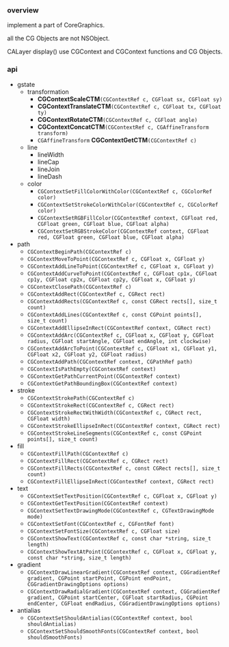 ### overview
implement a part of CoreGraphics. 

all the CG Objects are not NSObject.

CALayer display() use CGContext and CGContext functions and CG Objects.

### api
* gstate
  * transformation
    * **CGContextScaleCTM**`(CGContextRef c, CGFloat sx, CGFloat sy)`
    * **CGContextTranslateCTM**`(CGContextRef c, CGFloat tx, CGFloat ty)` 
    * **CGContextRotateCTM**`(CGContextRef c, CGFloat angle)`
    * **CGContextConcatCTM**`(CGContextRef c, CGAffineTransform transform)`
    * `CGAffineTransform` **CGContextGetCTM**`(CGContextRef c)`
  * line
    * lineWidth 
    * lineCap
    * lineJoin
    * lineDash
  * color
    * `CGContextSetFillColorWithColor(CGContextRef c, CGColorRef color)`
    * `CGContextSetStrokeColorWithColor(CGContextRef c, CGColorRef color) `
    * `CGContextSetRGBFillColor(CGContextRef context, CGFloat red, CGFloat green, CGFloat blue, CGFloat alpha)`
    * `CGContextSetRGBStrokeColor(CGContextRef context, CGFloat red, CGFloat green, CGFloat blue, CGFloat alpha)`
* path
  * `CGContextBeginPath(CGContextRef c)`
  * `CGContextMoveToPoint(CGContextRef c, CGFloat x, CGFloat y)`
  * `CGContextAddLineToPoint(CGContextRef c, CGFloat x, CGFloat y)`
  * `CGContextAddCurveToPoint(CGContextRef c, CGFloat cp1x, CGFloat cp1y, CGFloat cp2x, CGFloat cp2y, CGFloat x, CGFloat y)`
  * `CGContextClosePath(CGContextRef c)`
  * `CGContextAddRect(CGContextRef c, CGRect rect)`
  * `CGContextAddRects(CGContextRef c, const CGRect rects[], size_t count)`
  * `CGContextAddLines(CGContextRef c, const CGPoint points[], size_t count)`
  * `CGContextAddEllipseInRect(CGContextRef context, CGRect rect)`
  * `CGContextAddArc(CGContextRef c, CGFloat x, CGFloat y, CGFloat radius, CGFloat startAngle, CGFloat endAngle, int clockwise)`
  * `CGContextAddArcToPoint(CGContextRef c, CGFloat x1, CGFloat y1, CGFloat x2, CGFloat y2, CGFloat radius)`
  * `CGContextAddPath(CGContextRef context, CGPathRef path)`
  * `CGContextIsPathEmpty(CGContextRef context)`
  * `CGContextGetPathCurrentPoint(CGContextRef context)`
  * `CGContextGetPathBoundingBox(CGContextRef context)`
* stroke
  * `CGContextStrokePath(CGContextRef c)`
  * `CGContextStrokeRect(CGContextRef c, CGRect rect)`
  * `CGContextStrokeRectWithWidth(CGContextRef c, CGRect rect, CGFloat width)`
  * `CGContextStrokeEllipseInRect(CGContextRef context, CGRect rect)`
  * `CGContextStrokeLineSegments(CGContextRef c, const CGPoint points[], size_t count)`
* fill
  * `CGContextFillPath(CGContextRef c)`
  * `CGContextFillRect(CGContextRef c, CGRect rect)`
  * `CGContextFillRects(CGContextRef c, const CGRect rects[], size_t count)`
  * `CGContextFillEllipseInRect(CGContextRef context, CGRect rect)`
* text
  * `CGContextSetTextPosition(CGContextRef c, CGFloat x, CGFloat y)`
  * `CGContextGetTextPosition(CGContextRef context)`
  * `CGContextSetTextDrawingMode(CGContextRef c, CGTextDrawingMode mode)`
  * `CGContextSetFont(CGContextRef c, CGFontRef font)`
  * `CGContextSetFontSize(CGContextRef c, CGFloat size)`
  * `CGContextShowText(CGContextRef c, const char *string, size_t length)`
  * `CGContextShowTextAtPoint(CGContextRef c, CGFloat x, CGFloat y, const char *string, size_t length)`
* gradient
  * `CGContextDrawLinearGradient(CGContextRef context, CGGradientRef gradient, CGPoint startPoint, CGPoint endPoint, CGGradientDrawingOptions options)`
  * `CGContextDrawRadialGradient(CGContextRef context, CGGradientRef gradient, CGPoint startCenter, CGFloat startRadius, CGPoint endCenter, CGFloat endRadius, CGGradientDrawingOptions options)`
* antialias
  * `CGContextSetShouldAntialias(CGContextRef context, bool shouldAntialias)`
  * `CGContextSetShouldSmoothFonts(CGContextRef context, bool shouldSmoothFonts)`



